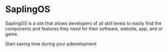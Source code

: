 # SaplingOS
SaplingOS is a site that allows developers of all skill levels to easily find the components and features they need for their software, website, app, and or game.

Start saving time during your pdevelopment 
